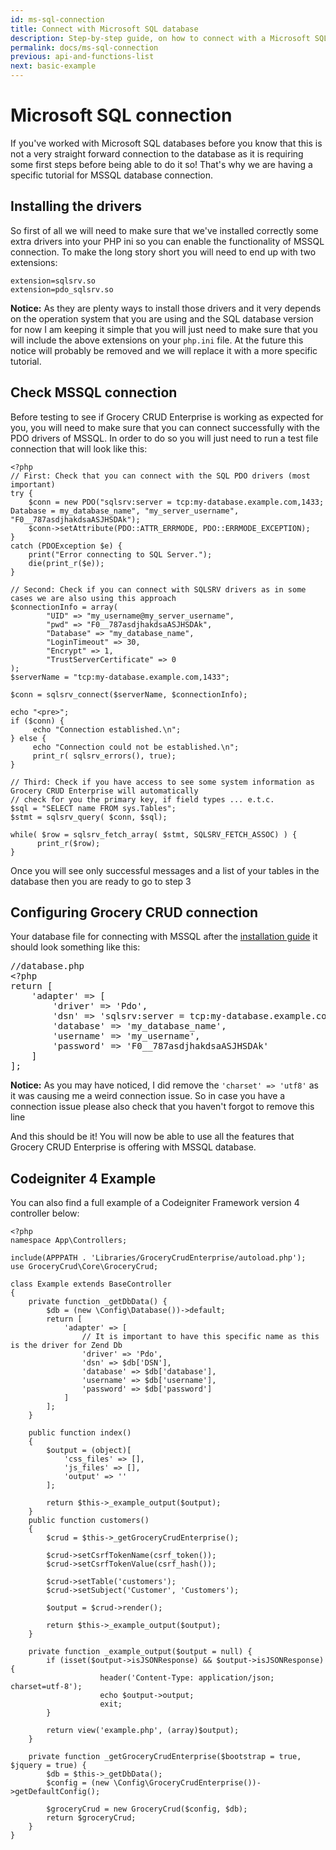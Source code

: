 ```yaml
---
id: ms-sql-connection
title: Connect with Microsoft SQL database
description: Step-by-step guide, on how to connect with a Microsoft SQL database
permalink: docs/ms-sql-connection
previous: api-and-functions-list
next: basic-example
---
```


# Microsoft SQL connection

If you've worked with Microsoft SQL databases before you know that this is not a very straight forward connection to the database as it is requiring some first steps before being able to do it so! That's why we are having a specific tutorial for MSSQL database connection.

## Installing the drivers
So first of all we will need to make sure that we've installed correctly some extra drivers into your PHP ini so you can enable the functionality of MSSQL connection. To make the long story short you will need to end up with two extensions:
<pre><code>extension=sqlsrv.so
extension=pdo_sqlsrv.so</code></pre>
<strong>Notice:</strong> As they are plenty ways to install those drivers and it very depends on the operation system that you are using and the SQL database version for now I am keeping it simple that you will just need to make sure that you will include the above extensions on your <code>php.ini</code> file. At the future this notice will probably be removed and we will replace it with a more specific tutorial.

## Check MSSQL connection
Before testing to see if Grocery CRUD Enterprise is working as expected for you, you will need to make sure that you can connect successfully with the PDO drivers of MSSQL. In order to do so you will just need to run a test file connection that will look like this:

<pre><code class="language-php">&lt;?php
// First: Check that you can connect with the SQL PDO drivers (most important)
try {
    $conn = new PDO("sqlsrv:server = tcp:my-database.example.com,1433; Database = my_database_name", "my_server_username", "F0__787asdjhakdsaASJHSDAk");
    $conn->setAttribute(PDO::ATTR_ERRMODE, PDO::ERRMODE_EXCEPTION);
}
catch (PDOException $e) {
    print("Error connecting to SQL Server.");
    die(print_r($e));
}

// Second: Check if you can connect with SQLSRV drivers as in some cases we are also using this approach
$connectionInfo = array(
        "UID" => "my_username@my_server_username",
        "pwd" => "F0__787asdjhakdsaASJHSDAk",
        "Database" => "my_database_name",
        "LoginTimeout" => 30,
        "Encrypt" => 1,
        "TrustServerCertificate" => 0
);
$serverName = "tcp:my-database.example.com,1433";

$conn = sqlsrv_connect($serverName, $connectionInfo);

echo "&lt;pre&gt;";
if ($conn) {
     echo "Connection established.\n";
} else {
     echo "Connection could not be established.\n";
     print_r( sqlsrv_errors(), true);
}

// Third: Check if you have access to see some system information as Grocery CRUD Enterprise will automatically
// check for you the primary key, if field types ... e.t.c.
$sql = "SELECT name FROM sys.Tables";
$stmt = sqlsrv_query( $conn, $sql);

while( $row = sqlsrv_fetch_array( $stmt, SQLSRV_FETCH_ASSOC) ) {
      print_r($row);
}</code></pre>

Once you will see only successful messages and a list of your tables in the database then you are ready to go to step 3
<h2>Configuring Grocery CRUD connection</h2>
Your database file for connecting with MSSQL after the <a href="/docs/grocery-crud-enterprise-installation" target="_blank">installation guide</a> it should look something like this:
<pre>//database.php
&lt;?php
return [
    'adapter' =&gt; [
        'driver' =&gt; 'Pdo',
        'dsn' =&gt; 'sqlsrv:server = tcp:my-database.example.com,1433; Database = my_database_name',
        'database' =&gt; 'my_database_name',
        'username' =&gt; 'my_username',
        'password' =&gt; 'F0__787asdjhakdsaASJHSDAk'
    ]
];</pre>
<strong>Notice:</strong> As you may have noticed, I did remove the <code>'charset' =&gt; 'utf8'</code> as it was causing me a weird connection issue. So in case you have a connection issue please also check that you haven't forgot to remove this line

And this should be it! You will now be able to use all the features that Grocery CRUD Enterprise is offering with MSSQL database.

## Codeigniter 4 Example

You can also find a full example of a Codeigniter Framework version 4 controller below:

<pre><code class="language-php">&lt;?php
namespace App\Controllers;

include(APPPATH . 'Libraries/GroceryCrudEnterprise/autoload.php');
use GroceryCrud\Core\GroceryCrud;

class Example extends BaseController
{
    private function _getDbData() {
        $db = (new \Config\Database())->default;
        return [
            'adapter' => [
                // It is important to have this specific name as this is the driver for Zend Db
                'driver' => 'Pdo',
                'dsn' => $db['DSN'],
                'database' => $db['database'],
                'username' => $db['username'],
                'password' => $db['password']
            ]
        ];
    }

    public function index() 
    {
        $output = (object)[
            'css_files' => [],
            'js_files' => [],
            'output' => ''
        ];

        return $this->_example_output($output);
    }
    public function customers()
    {
        $crud = $this->_getGroceryCrudEnterprise();

        $crud->setCsrfTokenName(csrf_token());
        $crud->setCsrfTokenValue(csrf_hash());

        $crud->setTable('customers');
        $crud->setSubject('Customer', 'Customers');

        $output = $crud->render();

        return $this->_example_output($output);
    }

    private function _example_output($output = null) {
        if (isset($output->isJSONResponse) && $output->isJSONResponse) {
                    header('Content-Type: application/json; charset=utf-8');
                    echo $output->output;
                    exit;
        }

        return view('example.php', (array)$output);
    }

    private function _getGroceryCrudEnterprise($bootstrap = true, $jquery = true) {
        $db = $this->_getDbData();
        $config = (new \Config\GroceryCrudEnterprise())->getDefaultConfig();

        $groceryCrud = new GroceryCrud($config, $db);
        return $groceryCrud;
    }
}</code></pre>